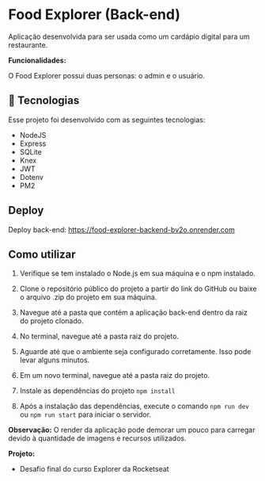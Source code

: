 <h1>
  Food Explorer (Back-end)
</h1>

<p>
  Aplicação desenvolvida para ser usada como um cardápio digital para um restaurante.
</p>

**Funcionalidades:** 

O Food Explorer possui duas personas: o admin e o usuário.

## 🚀 Tecnologias

Esse projeto foi desenvolvido com as seguintes tecnologias:

- NodeJS
- Express
- SQLite
- Knex
- JWT
- Dotenv
- PM2

## Deploy

Deploy back-end: https://food-explorer-backend-bv2o.onrender.com

## Como utilizar

1. Verifique se tem instalado o Node.js em sua máquina e o npm instalado.

2. Clone o repositório público do projeto a partir do link do GitHub ou baixe o arquivo .zip do projeto em sua máquina.

3. Navegue até a pasta que contém a aplicação back-end dentro da raiz do projeto clonado.

4. No terminal, navegue até a pasta raiz do projeto.

5. Aguarde até que o ambiente seja configurado corretamente. Isso pode levar alguns minutos.

6. Em um novo terminal, navegue até a pasta raiz do projeto.

7. Instale as dependências do projeto `npm install`

8. Após a instalação das dependências, execute o comando `npm run dev` ou `npm run start` para iniciar o servidor.

**Observação:** 
O render da aplicação pode demorar um pouco para carregar devido à quantidade de imagens e recursos utilizados.

**Projeto:** 
- Desafio final do curso Explorer da Rocketseat



